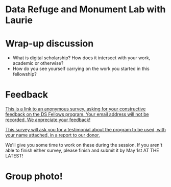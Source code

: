 # Data Refuge and Monument Lab with Laurie

# Wrap-up discussion

+ What is digital scholarship? How does it intersect with your work, academic or otherwise?
+ How do you see yourself carrying on the work you started in this fellowship?

# Feedback

[This is a link to an anonymous survey, asking for your constructive feedback on the DS Fellows program. Your email address will not be recorded. We appreciate your feedback!](https://docs.google.com/forms/d/e/1FAIpQLSfZo6aB-6avFIDXYy-Ovgv-dULrFKoZDdRe1WYlnO-UWK0rVA/viewform?usp=sf_link)

[This survey will ask you for a testimonial about the program to be used, with your name attached, in a report to our donor.](https://docs.google.com/forms/d/e/1FAIpQLScEHmIkdVTgbg6Wto7qnTA6Wa-XaxlOXB8PAz0QU6ZLhUoc6Q/viewform?usp=sf_link)

We'll give you some time to work on these during the session. If you aren't able to finish either survey, please finish and submit it by May 1st AT THE LATEST!

# Group photo!
